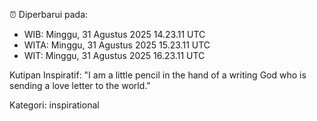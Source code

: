 ⏰ Diperbarui pada:
- WIB: Minggu, 31 Agustus 2025 14.23.11 UTC
- WITA: Minggu, 31 Agustus 2025 15.23.11 UTC
- WIT: Minggu, 31 Agustus 2025 16.23.11 UTC

Kutipan Inspiratif:
"I am a little pencil in the hand of a writing God who is sending a love letter to the world."


Kategori: inspirational

